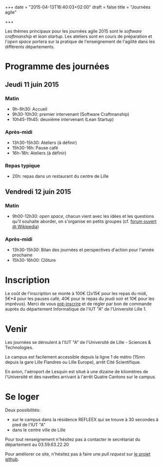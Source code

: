 +++
date = "2015-04-13T16:40:03+02:00"
draft = false
title = "Journées agile"

+++

Les thèmes principaux pour les journées agile 2015 sont le *software craftmanship* et *lean startup*.
Les ateliers sont en cours de préparation et l'*open space* portera sur la pratique de l'enseignement 
de l'agilité  dans les différents départements.


# Programme des journées

## Jeudi 11 juin 2015

### Matin

* 9h-9h30: Accueil
* 9h30-10h30: premier intervenant (Software Craftmanship)
* 10h45-11h45: deuxième intervenant (Lean Startup)

### Après-midi

* 13h30-15h30: Ateliers (à définir)
* 15h30-16h: Pause café
* 16h-18h: Ateliers (à définir)

### Repas typique

* 20h: repas dans un restaurant du centre de Lille

## Vendredi 12 juin 2015

### Matin

* 9h00-12h30: *open space*, chacun vient avec les idées et les questions qu'il
souhaite aborder, on s'organise en petits groupes (cf. [forum ouvert @ Wikipedia](http://fr.wikipedia.org/wiki/Méthodologie_Forum_Ouvert))

### Après-midi

* 13h30-15h30: Bilan des journées et perspectives d'action pour l'année prochaine
* 15h30-16h00: Clôture

# Inscription

Le coût de l'inscription se monte à 100€ (2x15€ pour les repas du midi, 5€*4 pour les pauses café, 40€ pour le repas du jeudi soir et 10€ pour les imprévus). Merci de vous [pré-inscrire](https://docs.google.com/forms/d/1LrZt2Nm_SCUTldcA9sIwgWPVC9xHyp8XuRhe5SX9OlA/viewform?usp=send_form) et de régler par bon de commande auprès du département Informatique de l'IUT "A" de l'Université Lille 1.

# Venir

Les journées se déroulent à l'IUT "A" de l'Université de Lille - Sciences & Technologies.

Le campus est facilement accessible depuis la ligne 1 de métro (15mn depuis la gare Lille 
Flandres ou Lille Europe), arrêt Cité Scientifique.

En avion, l'aéroport de Lesquin est situé à une dizaine de kilomètres de l'Université et 
des navettes arrivant à l'arrêt Quatre Cantons sur le campus.

# Se loger

Deux possibilités:

* sur le campus dans la résidence REFLEEX qui se trouve à 30 secondes à pied de l'IUT "A"
* dans le centre ville de Lille

Pour tout renseignement n'hésitez pas à contacter le secrétariat du département au 03.59.63.22.20

Pour améliorer ce site, n'hésitez pas à faire une *pull request* sur [le projet github](https://github.com/yannsq/iutagile2015).


